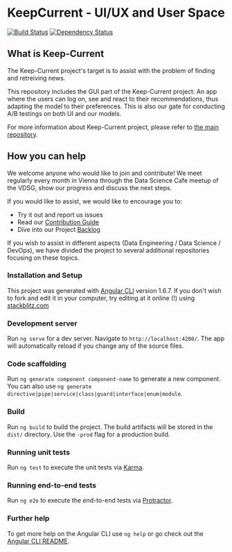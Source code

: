 # KeepCurrent - UI/UX and User Space

<!-- Badges section here. -->
[![Build Status](https://img.shields.io/travis/liadmagen/Keep-Current-App/master.svg?label=travis)][travis-badge-url]
[![Dependency Status][david-badge]][david-badge-url]

## What is Keep-Current

The Keep-Current project's target is to assist with the problem of finding and retreiving news.

This repository includes the GUI part of the Keep-Current project: An app where the users can log on, see and react to their recommendations, thus adapting the model to their preferences. This is also our gate for conducting A/B testings on both UI and our models.

For more information about Keep-Current project, please refer to [the main repository](https://github.com/liadmagen/Keep-Current/).

## How you can help

We welcome anyone who would like to join and contribute! We meet regularly every month in Vienna through the Data Science Cafe meetup of the VDSG, show our progress and discuss the next steps.

If you would like to assist, we would like to encourage you to:

* Try it out and report us issues
* Read our [Contribution Guide](CONTRIBUTING.md)
* Dive into our Project [Backlog](https://github.com/liadmagen/Keep-Current-Site/projects)

If you wish to assist in different aspects (Data Engineering / Data Science / DevOps), we have divided the project to several additional repositories focusing on these topics.

### Installation and Setup

This project was generated with [Angular CLI](https://github.com/angular/angular-cli) version 1.6.7.
If you don't wish to fork and edit it in your computer, try editing at it online (!) using [stackblitz.com](https://stackblitz.com/github/liadmagen/Keep-Current-App)

### Development server

Run `ng serve` for a dev server. Navigate to `http://localhost:4200/`. The app will automatically reload if you change any of the source files.

### Code scaffolding

Run `ng generate component component-name` to generate a new component. You can also use `ng generate directive|pipe|service|class|guard|interface|enum|module`.

### Build

Run `ng build` to build the project. The build artifacts will be stored in the `dist/` directory. Use the `-prod` flag for a production build.

### Running unit tests

Run `ng test` to execute the unit tests via [Karma](https://karma-runner.github.io).

### Running end-to-end tests

Run `ng e2e` to execute the end-to-end tests via [Protractor](http://www.protractortest.org/).

### Further help

To get more help on the Angular CLI use `ng help` or go check out the [Angular CLI README](https://github.com/angular/angular-cli/blob/master/README.md).

[david-badge]: https://david-dm.org/liadmagen/keep-current-app.svg
[david-badge-url]: https://david-dm.org/liadmagen/keep-current-app
[travis-badge-url]: https://travis-ci.org/liadmagen/Keep-Current-App.svg?branch=master
